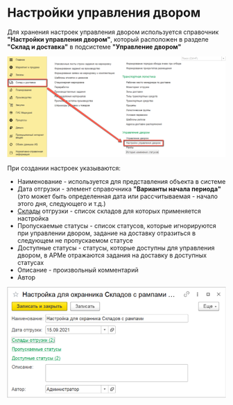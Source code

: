 # Настройки управления двором

Для хранения настроек управления двором используется справочник **"Настройки управления двором"**, который расположен в разделе **"Склад и доставка"** в подсистеме **"Управление двором"**

[![1][1]][1]

При создании настроек указываются:

- Наименование - используется для представления объекта в системе
- Дата отгрузки - элемент справочника **"Варианты начала периода"** (это может быть определенная дата или рассчитываемая - начало этого дня, следующего и т.д.)
- [Склады](../CommonInformation/Warehouse.md) отгрузки - список складов для которых применяется настройка
- Пропускаемые статусы - список статусов, которые игнорируются при управлении двором, задание на доставку отразиться в следующем не пропускаемом статусе
- Доступные статусы - статусы, которые доступны для управления двором, в АРМе отражаются задания на доставку в доступных статусах
- Описание - произвольный комментарий
- Автор

[![2][2]][2]

[1]: YardManagementSettings.assets/1.png
[2]: YardManagementSettings.assets/2.png
